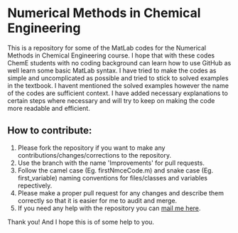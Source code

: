 # Numerical Methods in Chemical Engineering
This is a repository for some of the MatLab codes for the Numerical Methods in Chemical Engineering course. I hope that with these codes ChemE students with no coding background can learn how to use GitHub as well learn some basic MatLab syntax. I have tried to make the codes as simple and uncomplicated as possible and tried to stick to solved examples in the textbook. I havent mentioned the solved examples however the name of the codes are sufficient context. I have added necessary explanations to certain steps where necessary and will try to keep on making the code more readable and efficient.

## How to contribute:
1. Please fork the repository if you want to make any contributions/changes/corrections to the repository.
2. Use the branch with the name 'Improvements' for pull requests.
3. Follow the camel case (Eg. firstNmceCode.m) and snake case (Eg. first_variable) naming conventions for files/classes and variables repectively.
4. Please make a proper pull request for any changes and describe them correctly so that it is easier for me to audit and merge.
5. If you need any help with the repository you can [mail me here](mailto:f20191127@goa.bits-pilani.ac.in). 

Thank you! And I hope this is of some help to you.
